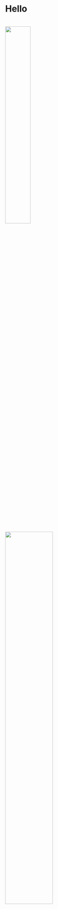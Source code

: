# Hello

# <image width="40%" src ="Assets/9ikRKtR0iMWygYNp2MwRR9GL3IVyXyaW0lKznVyA163YE9ByQF026D9XrUf95rLNFu8TykoXAEo7DAo1Ryb7HP6TI4KavDI5QBZuPAIvbu42bcYohXy6MgkIjJZswAk0VG1jOSNwu6K1H1JDN7s22g.webp"> </image>
# <image width="55%" src ="Assets/스크린샷 2024-09-23 040407.png"> </image>
